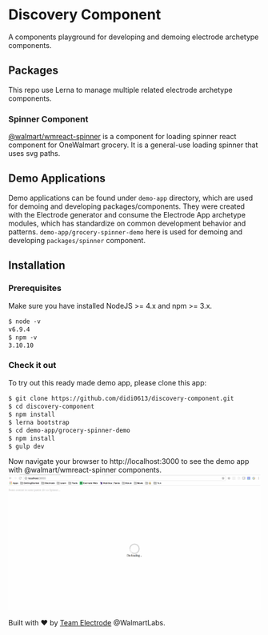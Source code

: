 # Discovery Component

A components playground for developing and demoing electrode archetype components.

## Packages

This repo use Lerna to manage multiple related electrode archetype components.

### Spinner Component

[@walmart/wmreact-spinner](https://gecgithub01.walmart.com/OneWalmart/spinner) is a component for loading spinner react component for OneWalmart grocery. It is a general-use loading spinner that uses svg paths.

## Demo Applications

Demo applications can be found under `demo-app` directory, which are used for demoing and developing packages/components. They were created with the Electrode generator and consume the Electrode App archetype modules, which has standardize on common development behavior and patterns.
`demo-app/grocery-spinner-demo` here is used for demoing and developing `packages/spinner` component.

## Installation

### Prerequisites

Make sure you have installed NodeJS >= 4.x and npm >= 3.x.
```
$ node -v
v6.9.4
$ npm -v
3.10.10
```

### Check it out

To try out this ready made demo app, please clone this app:
```
$ git clone https://github.com/didi0613/discovery-component.git
$ cd discovery-component
$ npm install
$ lerna bootstrap
$ cd demo-app/grocery-spinner-demo
$ npm install
$ gulp dev
```

Now navigate your browser to http://localhost:3000 to see the demo app with @walmart/wmreact-spinner components.
![alt tag](./demo-app/grocery-spinner-demo/images/grocery-spinner-demo.gif)

Built with :heart: by [Team Electrode] @WalmartLabs.

[Team Electrode]: https://github.com/orgs/electrode-io/people
[Announcement Blog]: https://medium.com/walmartlabs/introducing-electrode-an-open-source-release-from-walmartlabs-14b836135319#.pwbddxg1z
[Lerna]: https://lernajs.io/
[electrode-archetype-react-app]: packages/electrode-archetype-react-app
[electrode-archetype-react-app-dev]: packages/electrode-archetype-react-app-dev
[generator-electrode]: packages/generator-electrode
[travis-image]: https://travis-ci.org/electrode-io/electrode.svg?branch=master
[travis-url]: https://travis-ci.org/electrode-io/electrode
[daviddm-image]: https://david-dm.org/electrode-io/electrode/dev-status.svg
[daviddm-url]: https://david-dm.org/electrode-io/electrode?type=dev
